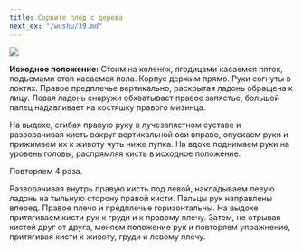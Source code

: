 ```yaml
---
title: Сорвите плод с дерева
next_ex: "/wushu/39.md"
---
```




![](../img/38.png)

**Исходное положение:** Cтоим на коленях, ягодицами касаемся пяток, подъемами
стоп касаемся пола. Корпус держим прямо. Руки согнуты в локтях. Правое
предплечье вертикально, раскрытая ладонь обращена к лицу. Левая ладонь снаружи
обхватывает правое запястье, большой палец надавливает на костяшку правого
мизинца.

На выдохе, сгибая правую руку в лучезапястном суставе и разворачивая кисть
вокруг вертикальной оси вправо, опускаем руки и прижимаем их к животу чуть ниже
пупка. На вдохе поднимаем руки на уровень головы, распрямляя кисть в исходное
положение.

Повторяем 4 раза.

Разворачивая внутрь правую кисть под левой, накладываем левую ладонь на тыльную
сторону правой кисти. Пальцы рук направлены вперед. Правое плечо и предплечье
горизонтальны. На выдохе притягиваем кисти рук к груди и к правому плечу. Затем,
не отрывая кистей друг от друга, меняем положение рук и повторяем упражнение,
притягивая кисти к животу, груди и левому плечу.
